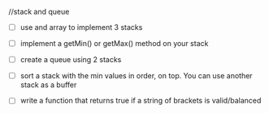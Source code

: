 //stack and queue
- [ ] use and array to implement 3 stacks

- [ ] implement a getMin() or getMax() method on your stack

- [ ] create a queue using 2 stacks

- [ ] sort a stack with the min values in order, on top. You can use another stack as a buffer

- [ ] write a function that returns true if a string of brackets is valid/balanced


